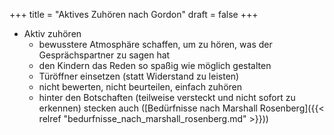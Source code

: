 +++
title = "Aktives Zuhören nach Gordon"
draft = false
+++

-   Aktiv zuhören
    -   bewusstere Atmosphäre schaffen, um zu hören, was der Gesprächspartner zu sagen hat
    -   den Kindern das Reden so spaßig wie möglich gestalten
    -   Türöffner einsetzen (statt Widerstand zu leisten)
    -   nicht bewerten, nicht beurteilen, einfach zuhören
    -   hinter den Botschaften (teilweise versteckt und nicht sofort zu erkennen) stecken auch ([Bedürfnisse nach Marshall Rosenberg]({{< relref "bedurfnisse_nach_marshall_rosenberg.md" >}}))